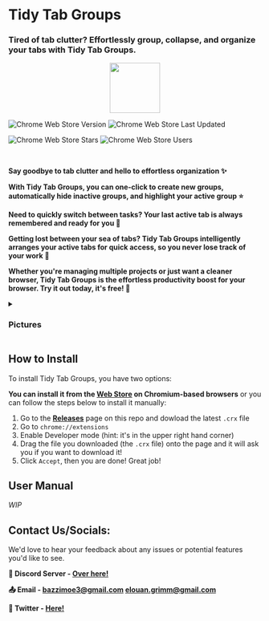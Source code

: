 # Tidy Tab Groups
### Tired of tab clutter? Effortlessly group, collapse, and organize your tabs with Tidy Tab Groups.

<p align="center">
<a href="https://chromewebstore.google.com/detail/tidy-tab-groups/fohgbkobjdckaapjimleemkolchkmebf">
<img style="height:100px" src="https://user-images.githubusercontent.com/53124886/111952712-34f12300-8aee-11eb-9fdd-ad579a1eb235.png"></img>
</a>
</p>

<img alt="Chrome Web Store Version" src="https://img.shields.io/chrome-web-store/v/fohgbkobjdckaapjimleemkolchkmebf?style=flat"> <img alt="Chrome Web Store Last Updated" src="https://img.shields.io/chrome-web-store/last-updated/fohgbkobjdckaapjimleemkolchkmebf?style=flat">

<img alt="Chrome Web Store Stars" src="https://img.shields.io/chrome-web-store/stars/fohgbkobjdckaapjimleemkolchkmebf?style=flat"> <img alt="Chrome Web Store Users" src="https://img.shields.io/chrome-web-store/users/fohgbkobjdckaapjimleemkolchkmebf?style=flat">

<br>

**Say goodbye to tab clutter and hello to effortless organization ✨**

**With Tidy Tab Groups, you can one-click to create new groups, automatically hide inactive groups, and highlight your active group ⭐**

**Need to quickly switch between tasks? Your last active tab is always remembered and ready for you 🎯**

**Getting lost between your sea of tabs? Tidy Tab Groups intelligently arranges your active tabs for quick access, so you never lose track of your work 📌**

**Whether you're managing multiple projects or just want a cleaner browser, Tidy Tab Groups is the effortless productivity boost for your browser. Try it out today, it's free! 💯**

<div>
<details>
<summary><h3>Pictures </summary>

<div>
    <div>
      <div>
        <img src="https://lh3.googleusercontent.com/mpGgPVTRagPdExl6LDqPWBbmX1-lozCc7a9gJG07wbwUAFXpxT1vL76avfQvSFrQN_LMfhKF4GrtuWlN_e-ww9RzAQ=s1280-w1280-h800" alt="" width="100%"  />
      </div>
        </br>
      <div>
        <img src="https://lh3.googleusercontent.com/rOALgHclMPGd8szI5g_fxHV86b1VShRfC-hebz30ZXcZ2Z0pvgxeLbPBpMS-9kdqzyJcLGVdfDOyKieGxs3GhxwbULk=s1280-w1280-h800" alt="" width="100%"  />
      </div>
        </br>
      <div>
        <img src="https://lh3.googleusercontent.com/S9K5_Vr6mrK75mOlioFZHq8vfleH7w-3wux_DOrjipgNVsK5hp7hJSLpLVu9ustKI2WSWHuQqhp2OUxPADkqS1FoV1c=s1280-w1280-h800" alt="" width="100%"  />
      </div>
        </br>
      <div>
        <img src="https://lh3.googleusercontent.com/vf3NYFV1TwOXxvVqHAUP5dd6zySSeCWgHIqlV-DQN3okj3eRKkbX2adtF0p2PWRIPEFGAczsDJNcesKD_zAvvK6AwO4=s1280-w1280-h800" alt="" width="100%"  />
      </div>
</div>
</details>
</div>

## How to Install

To install Tidy Tab Groups, you have two options:

**You can install it from the [Web Store](https://chromewebstore.google.com/detail/tidy-tab-groups/fohgbkobjdckaapjimleemkolchkmebf) on Chromium-based browsers** or you can follow the steps below to install it manually: 

1. Go to the **[Releases](https://github.com/MoeBazziGIT/Tidy-Tab-Groups/releases)** page on this repo and dowload the latest `.crx` file
2. Go to `chrome://extensions`
3. Enable Developer mode (hint: it's in the upper right hand corner)
4. Drag the file you downloaded (the `.crx` file) onto the page and it will ask you if you want to download it!
5. Click `Accept`, then you are done! Great job!

## User Manual

*WIP*

## Contact Us/Socials:

We'd love to hear your feedback about any issues or potential features you'd like to see. 

**💬 Discord Server - [Over here!](https://discord.gg/aBdAfNfGEv)**

**📤 Email - [bazzimoe3@gmail.com](mailto:bazzimoe3@gmail.com) [elouan.grimm@gmail.com](mailto:elouan.grimm@gmail.com)**

**🔗 Twitter - [Here!](https://x.com/TidyTabGroups)**
